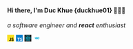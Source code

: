 
#### Hi there, I'm Duc Khue {duckhue01}  👋👋👋
*a software engineer and ***react*** enthusiast*

![](./image/javascript.png)
![](./image/typescript.png)
![](./image/react.png)
![](./image/go.png)
